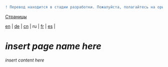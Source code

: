 ```diff
! Перевод находится в стадии разработки. Пожалуйста, полагайтесь на оригинальную версию на английском языке.
```

[Страницы](https://github.com/syncloud/docs/blob/master/ru/index.md#Страницы)

[en](https://github.com/syncloud/platform/wiki/App-Channels) | 
[de](https://github.com/syncloud/docs/blob/master/de/content/App-Channels.md) | 
[cn](https://github.com/syncloud/docs/blob/master/cn/content/App-Channels.md) | 
ru | 
[fr](https://github.com/syncloud/docs/blob/master/fr/content/App-Channels.md) | 
[es](https://github.com/syncloud/docs/blob/master/es/content/App-Channels.md) | 

# *insert page name here*

*insert content here*
